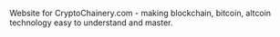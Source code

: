 Website for CryptoChainery.com - making blockchain, bitcoin, altcoin technology easy to understand and master. 
